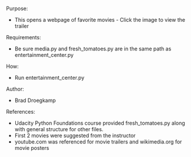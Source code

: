 Purpose:
-   This opens a webpage of favorite movies - Click the image to view the trailer

Requirements:
-   Be sure media.py and fresh_tomatoes.py are in the same path as entertainment_center.py

How:
-   Run entertainment_center.py

Author:
-   Brad Droegkamp

References:
-   Udacity Python Foundations course provided fresh_tomatoes.py along with general structure for other files.
-   First 2 movies were suggested from the instructor
-   youtube.com was referenced for movie trailers and wikimedia.org for movie posters